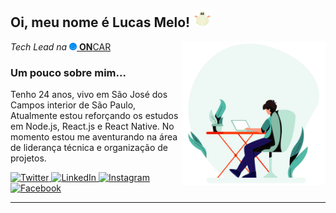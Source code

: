 <h2> Oi, meu nome é Lucas Melo! <img src="https://raw.githubusercontent.com/bordmelo/bordmelo/master/assets/ghost.gif" width="30"></h2>
<img align='right' src="https://raw.githubusercontent.com/bordmelo/bordmelo/master/assets/typing.gif" width="230">
<p><em>Tech Lead na </em><a href="https://oncar.com.br/" target="_blank"><img src="https://raw.githubusercontent.com/bordmelo/bordmelo/master/assets/oncar.png" height="12"> <strong>ON</strong>CAR</a> 
  </p>

### Um pouco sobre mim...  

Tenho 24 anos, vivo em São José dos Campos interior de São Paulo, Atualmente estou reforçando os estudos em Node.js, React.js e React Native. No momento estou me aventurando na área de liderança técnica e organização de projetos.

<p align="left">
  <a href="https://twitter.com/bordmelo" target="blank">
    <img src="https://img.shields.io/badge/twitter-%231DA1F2.svg?&style=for-the-badge&logo=twitter&logoColor=white&color=30d9bb" alt="Twitter"/>
  </a>
  <a href="https://www.linkedin.com/in/bordmelo" target="_blank">
    <img src="https://img.shields.io/badge/linkedin-%230077B5.svg?&style=for-the-badge&logo=linkedin&logoColor=white&color=30d9bb" alt="LinkedIn"/>
  </a>
  <a href="https://instagram.com/melo.env" target="_blank">
    <img src="https://img.shields.io/badge/instagram-%23E4405F.svg?&style=for-the-badge&logo=instagram&logoColor=white&color=30d9bb" alt="Instagram"/>
  </a>
  <a href="https://www.facebook.com/bordmello" target="_blank">
    <img src="https://img.shields.io/badge/facebook-%231877F2.svg?&style=for-the-badge&logo=facebook&logoColor=white&color=30d9bb" alt="Facebook"/>
  </a>
</p>

---
